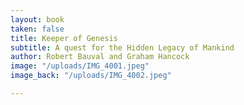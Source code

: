 ```yaml
---
layout: book
taken: false
title: Keeper of Genesis
subtitle: A quest for the Hidden Legacy of Mankind
author: Robert Bauval and Graham Hancock
image: "/uploads/IMG_4001.jpeg"
image_back: "/uploads/IMG_4002.jpeg"

---
```

